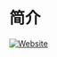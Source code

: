 # 简介

[![Website](https://img.shields.io/website-up-down-green-red/http/shields.io.svg?label=my-website&style=flat-square)](http://www.himself65.com)